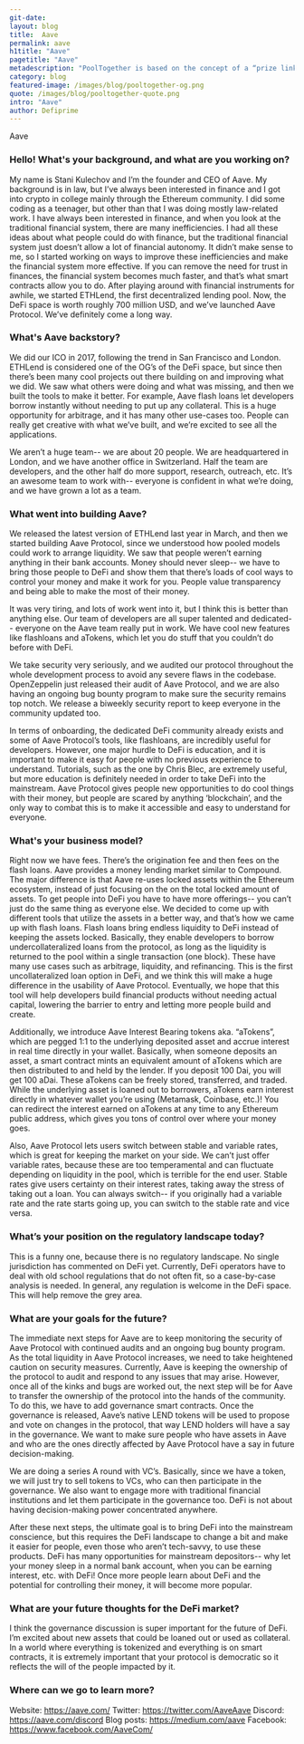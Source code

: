 ```yaml
---
git-date:
layout: blog
title:  Aave
permalink: aave
h1title: "Aave"
pagetitle: "Aave"
metadescription: "PoolTogether is based on the concept of a “prize linked savings account”, you deposit Dai for a chance to win a prize and even if you don’t win, you keep all your money!"
category: blog
featured-image: /images/blog/pooltogether-og.png
quote: /images/blog/pooltogether-quote.png
intro: "Aave"
author: Defiprime
---
```

Aave

### Hello! What's your background, and what are you working on?


My name is Stani Kulechov and I’m the founder and CEO of Aave. My background is in law, but I’ve always been interested in finance and I got into crypto in college mainly through the Ethereum community. I did some coding as a teenager, but other than that I was doing mostly law-related work. I have always been interested in finance, and when you look at the traditional financial system, there are many inefficiencies. I had all these ideas about what people could do with finance, but the traditional financial system just doesn’t allow a lot of financial autonomy. It didn’t make sense to me, so I started working on ways to improve these inefficiencies and make the financial system more effective. If you can remove the need for trust in finances, the financial system becomes much faster, and that’s what smart contracts allow you to do. After playing around with financial instruments for awhile, we started ETHLend, the first decentralized lending pool. Now, the DeFi space is worth roughly 700 million USD, and we’ve launched Aave Protocol. We’ve definitely come a long way.

### What's Aave backstory?


We did our ICO in 2017, following the trend in San Francisco and London. ETHLend is considered one of the OG’s of the DeFi space, but since then there’s been many cool projects out there building on and improving what we did. We saw what others were doing and what was missing, and then we built the tools to make it better. For example, Aave flash loans let developers borrow instantly without needing to put up any collateral. This is a huge opportunity for arbitrage, and it has many other use-cases too. People can really get creative with what we’ve built, and we’re excited to see all the applications.

We aren’t a huge team-- we are about 20 people. We are headquartered in London, and we have another office in Switzerland. Half the team are developers, and the other half do more support, research, outreach, etc. It’s an awesome team to work with-- everyone is confident in what we’re doing, and we have grown a lot as a team.

### What went into building Aave?


We released the latest version of ETHLend last year in March, and then we started building Aave Protocol, since we understood how pooled models could work to arrange liquidity. We saw that people weren’t earning anything in their bank accounts. Money should never sleep-- we have to bring those people to DeFi and show them that there’s loads of cool ways to control your money and make it work for you. People value transparency and being able to make the most of their money.

It was very tiring, and lots of work went into it, but I think this is better than anything else.  Our team of developers are all super talented and dedicated-- everyone on the Aave team really put in work. We have cool new features like flashloans and aTokens, which let you do stuff that you couldn’t do before with DeFi.

We take security very seriously, and we audited our protocol throughout the whole development process to avoid any severe flaws in the codebase. OpenZeppelin just released their audit of Aave Protocol, and we are also having an ongoing bug bounty program to make sure the security remains top notch. We release a biweekly security report to keep everyone in the community updated too.

In terms of onboarding, the dedicated DeFi community already exists and some of Aave Protocol’s tools, like flashloans, are incredibly useful for developers. However, one major hurdle to DeFi is education, and it is important to make it easy for people with no previous experience to understand. Tutorials, such as the one by Chris Blec, are extremely useful, but more education is definitely needed in order to take DeFi into the mainstream. Aave Protocol gives people new opportunities to do cool things with their money, but people are scared by anything ‘blockchain’, and the only way to combat this is to make it accessible and easy to understand for everyone.

### What's your business model?


Right now we have fees. There’s the origination fee and then fees on the flash loans. Aave provides a money lending market similar to Compound. The major difference is that Aave re-uses locked assets within the Ethereum ecosystem, instead of just focusing on the on the total locked amount of assets. To get people into DeFi you have to have more offerings-- you can’t just do the same thing as everyone else. We decided to come up with different tools that utilize the assets in a better way, and that’s how we came up with flash loans. Flash loans bring endless liquidity to DeFi instead of keeping the assets locked. Basically, they enable developers to borrow undercollateralized loans from the protocol, as long as the liquidity is returned to the pool within a single transaction (one block). These have many use cases such as arbitrage, liquidity, and refinancing. This is the first uncollateralized loan option in DeFi, and we think this will make a huge difference in the usability of Aave Protocol. Eventually, we hope that this tool will help developers build financial products without needing actual capital, lowering the barrier to entry and letting more people build and create.

Additionally, we introduce Aave Interest Bearing tokens aka. “aTokens”, which are pegged 1:1 to the underlying deposited asset and accrue interest in real time directly in your wallet. Basically, when someone deposits an asset, a smart contract mints an equivalent amount of aTokens which are then distributed to and held by the lender. If you deposit 100 Dai, you will get 100 aDai. These aTokens can be freely stored, transferred, and traded. While the underlying asset is loaned out to borrowers, aTokens earn interest directly in whatever wallet you’re using (Metamask, Coinbase, etc.)! You can redirect the interest earned on aTokens at any time to any Ethereum public address, which gives you tons of control over where your money goes.

Also, Aave Protocol lets users switch between stable and variable rates, which is great for keeping the market on your side. We can’t just offer variable rates, because these are too temperamental and can fluctuate depending on liquidity in the pool, which is terrible for the end user. Stable rates give users certainty on their interest rates, taking away the stress of taking out a loan. You can always switch-- if you originally had a variable rate and the rate starts going up, you can switch to the stable rate and vice versa.
### What’s your position on the regulatory landscape today?


This is a funny one, because there is no regulatory landscape. No single jurisdiction has commented on DeFi yet. Currently, DeFi operators have to deal with old school regulations that do not often fit, so a case-by-case analysis is needed. In general, any regulation is welcome in the DeFi space. This will help remove the grey area.
### What are your goals for the future?


The immediate next steps for Aave are to keep monitoring the security of Aave Protocol with continued audits and an ongoing bug bounty program. As the total liquidity in Aave Protocol increases, we need to take heightened caution on security measures. Currently, Aave is keeping the ownership of the protocol to audit and respond to any issues that may arise. However, once all of the kinks and bugs are worked out, the next step will be for Aave to transfer the ownership of the protocol into the hands of the community. To do this, we have to add governance smart contracts. Once the governance is released, Aave’s native LEND tokens will be used to propose and vote on changes in the protocol, that way LEND holders will have a say in the governance. We want to make sure people who have assets in Aave and who are the ones directly affected by Aave Protocol have a say in future decision-making.

We are doing a series A round with VC’s. Basically, since we have a token, we will just try to sell tokens to VCs, who can then participate in the governance. We also want to engage more with traditional financial institutions and let them participate in the governance too. DeFi is not about having decision-making power concentrated anywhere.

After these next steps, the ultimate goal is to bring DeFi into the mainstream conscience, but this requires the DeFi landscape to change a bit and make it easier for people, even those who aren’t tech-savvy, to use these products. DeFi has many opportunities for mainstream depositors-- why let your money sleep in a normal bank account, when you can be earning interest, etc. with DeFi! Once more people learn about DeFi and the potential for controlling their money, it will become more popular.

### What are your future thoughts for the DeFi market?


I think the governance discussion is super important for the future of DeFi. I’m excited about new assets that could be loaned out or used as collateral. In a world where everything is tokenized and everything is on smart contracts, it is extremely important that your protocol is democratic so it reflects the will of the people impacted by it.


### Where can we go to learn more?


Website: https://aave.com/
Twitter: https://twitter.com/AaveAave
Discord: https://aave.com/discord
Blog posts: https://medium.com/aave
Facebook: https://www.facebook.com/AaveCom/
